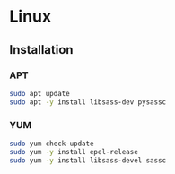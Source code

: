# Linux

## Installation

### APT

```sh
sudo apt update
sudo apt -y install libsass-dev pysassc
```

### YUM

```sh
sudo yum check-update
sudo yum -y install epel-release
sudo yum -y install libsass-devel sassc
```
